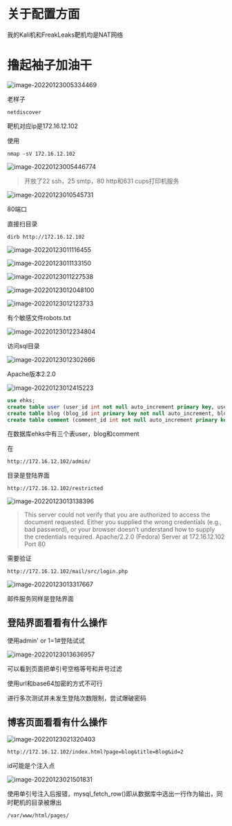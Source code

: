 # 关于配置方面

我的Kali机和FreakLeaks靶机均是NAT网络

# 撸起袖子加油干

![image-20220123005334469](https://raw.githubusercontent.com/lant34m/pic/main/img/image-20220123005334469.png)

老样子

```
netdiscover
```

靶机对应ip是172.16.12.102

使用

```
nmap -sV 172.16.12.102
```

![image-20220123005446774](https://raw.githubusercontent.com/lant34m/pic/main/img/image-20220123005446774.png)

> 开放了22 ssh，25 smtp，80 http和631 cups打印机服务

![image-20220123010545731](https://raw.githubusercontent.com/lant34m/pic/main/img/image-20220123010545731.png)

80端口

直接扫目录

```
dirb http://172.16.12.102
```

![image-20220123011116455](https://raw.githubusercontent.com/lant34m/pic/main/img/image-20220123011116455.png)

![image-20220123011133150](https://raw.githubusercontent.com/lant34m/pic/main/img/image-20220123011133150.png)

![image-20220123011227538](https://raw.githubusercontent.com/lant34m/pic/main/img/image-20220123011227538.png)

![image-20220123012048100](https://raw.githubusercontent.com/lant34m/pic/main/img/image-20220123012048100.png)

![image-20220123012123733](https://raw.githubusercontent.com/lant34m/pic/main/img/image-20220123012123733.png)

有个敏感文件robots.txt

![image-20220123012234804](https://raw.githubusercontent.com/lant34m/pic/main/img/image-20220123012234804.png)

访问sql目录

![image-20220123012302666](https://raw.githubusercontent.com/lant34m/pic/main/img/image-20220123012302666.png)

Apache版本2.2.0

![image-20220123012415223](https://raw.githubusercontent.com/lant34m/pic/main/img/image-20220123012415223.png)

```sql
use ehks;
create table user (user_id int not null auto_increment primary key, user_name varchar(20) not null, user_pass varchar(32) not null);
create table blog (blog_id int primary key not null auto_increment, blog_title varchar(255), blog_body text, blog_date datetime not null);
create table comment (comment_id int not null auto_increment primary key, comment_title varchar (50), comment_body text, comment_author varchar(50), comment_url varchar(50), comment_date datetime not null);
```

在数据库ehks中有三个表user，blog和comment

在

```
http://172.16.12.102/admin/
```

目录是登陆界面

```
http://172.16.12.102/restricted
```

![image-20220123013138396](https://raw.githubusercontent.com/lant34m/pic/main/img/image-20220123013138396.png)

> This server could not verify that you are authorized to access the document requested. Either you supplied the wrong credentials (e.g., bad password), or your browser doesn't understand how to supply the credentials required.
> Apache/2.2.0 (Fedora) Server at 172.16.12.102 Port 80

需要验证

```
http://172.16.12.102/mail/src/login.php
```

![image-20220123013317667](https://raw.githubusercontent.com/lant34m/pic/main/img/image-20220123013317667.png)

邮件服务同样是登陆界面

## 登陆界面看看有什么操作

使用admin' or 1=1#登陆试试

![image-20220123013636957](https://raw.githubusercontent.com/lant34m/pic/main/img/image-20220123013636957.png)

可以看到页面把单引号空格等号和井号过滤

使用url和base64加密的方式不可行

进行多次测试并未发生登陆次数限制，尝试爆破密码

## 博客页面看看有什么操作

![image-20220123021320403](https://raw.githubusercontent.com/lant34m/pic/main/img/image-20220123021320403.png)

```
http://172.16.12.102/index.html?page=blog&title=Blog&id=2
```

id可能是个注入点

![image-20220123021501831](https://raw.githubusercontent.com/lant34m/pic/main/img/image-20220123021501831.png)

使用单引号注入后报错，mysql_fetch_row()即从数据库中选出一行作为输出，同时靶机的目录被爆出

```
/var/www/html/pages/
```

